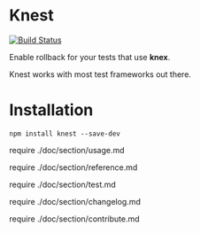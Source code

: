 # Knest
[![Build Status](https://travis-ci.org/bas080/knest.svg?branch=master)](https://travis-ci.org/bas080/knest)

Enable rollback for your tests that use **knex**.

Knest works with most test frameworks out there.

# Installation

`npm install knest --save-dev`

require ./doc/section/usage.md

require ./doc/section/reference.md

require ./doc/section/test.md

require ./doc/section/changelog.md

require ./doc/section/contribute.md
